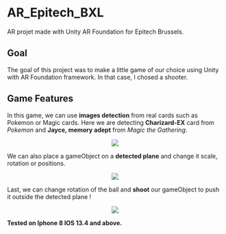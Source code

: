 # AR_Epitech_BXL
AR projet made with Unity AR Foundation for Epitech Brussels.

## Goal
The goal of this project was to make a little game of our choice using Unity with AR Foundation framework.
In that case, I chosed a shooter.

## Game Features

In this game, we can use **images detection** from real cards such as Pokemon or Magic cards. 
Here we are detecting **Charizard-EX** card from *Pokemon* and **Jayce, memory adept** from *Magic the Gathering*.

<p align="center">
  <img src="https://github.com/Dexmos/AR_Epitech_BXL/blob/master/FilesForReadme/ImageDetection.gif">
</p>

We can also place a gameObject on a **detected plane** and change it scale, rotation or positions.

<p align="center">
  <img src="https://github.com/Dexmos/AR_Epitech_BXL/blob/master/FilesForReadme/ChangeSettings.gif">
</p>

Last, we can change rotation of the ball and **shoot** our gameObject to push it outside the detected plane !

<p align="center">
  <img src="https://github.com/Dexmos/AR_Epitech_BXL/blob/master/FilesForReadme/Shoot.gif">
</p>



**Tested on Iphone 8 IOS 13.4 and above.**
